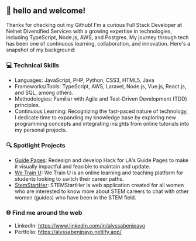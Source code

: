 ## 🌼 hello and welcome!
Thanks for checking out my Github! I'm a curious Full Stack Developer at Nelnet Diversified Services with a growing expertise in technologies, including TypeScript, Node.js, AWS, and Postgres. My journey through tech has been one of continuous learning, collaboration, and innovation. Here's a snapshot of my background:

### 💻 Technical Skills
- Languages: JavaScript, PHP, Python, CSS3, HTML5, Java
- Frameworks/Tools: TypeScript, AWS, Laravel, Node.js, Vue.js, React.js, and SQL, among others.
- Methodologies: Familiar with Agile and Test-Driven Development (TDD) principles.
- Continuous Learning: Recognizing the fast-paced nature of technology, I dedicate time to expanding my knowledge base by exploring new programming concepts and integrating insights from online tutorials into my personal projects.

### 🔍 Spotlight Projects
- [Guide Pages](https://github.com/abenipa3/guide-pages): Redesign and develop Hack for LA's Guide Pages to make it visually impactful and feasible to maintain and update.
- [We Train U](https://github.com/chingu-voyages/v33-toucans-team-02): We Train U is an online learning and teaching platform for students looking to switch their career paths.
- [StemStartHer](https://github.com/mehmehmehlol/STEMStartHer): STEMStartHer is web application created for all women who are interested to know more about STEM careers to chat with other women (guides) who have been in the STEM field.

### 🌐 Find me around the web
- LinkedIn: https://www.linkedin.com/in/alyssabenipayo
- Portfolio: https://alyssabenipayo.netlify.app/
